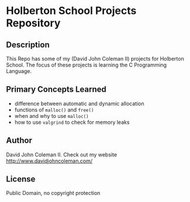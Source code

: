 # Holberton School Projects Repository

## Description

This Repo has some of my (David John Coleman II) projects for Holberton School.
The focus of these projects is learning the C Programming Language.

## Primary Concepts Learned

* difference between automatic and dynamic allocation
* functions of ``malloc()`` and ``free()``
* when and why to use ``malloc()``
* how to use ``valgrind`` to check for memory leaks

## Author

David John Coleman II.	Check out my website http://www.davidjohncoleman.com/

## License

Public Domain, no copyright protection